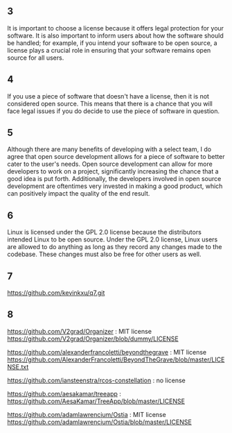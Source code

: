## 3

It is important to choose a license because it offers legal protection for your software. It is also important to inform users about how the software should be handled; for example, if you intend your software to be open source, a license plays a crucial role in ensuring that your software remains open source for all users.

## 4

If you use a piece of software that doesn't have a license, then it is not considered open source. This means that there is a chance that you will face legal issues if you do decide to use the piece of software in question.

## 5

Although there are many benefits of developing with a select team, I do agree that open source development allows for a piece of software to better cater to the user's needs. Open source development can allow for more developers to work on a project, significantly increasing the chance that a good idea is put forth. Additionally, the developers involved in open source development are oftentimes very invested in making a good product, which can positively impact the quality of the end result.
 
## 6

Linux is licensed under the GPL 2.0 license because the distributors intended Linux to be open source. Under the GPL 2.0 license, Linux users are allowed to do anything as long as they record any changes made to the codebase. These changes must also be free for other users as well. 

## 7

https://github.com/kevinkxu/q7.git

## 8

https://github.com/V2grad/Organizer : MIT license https://github.com/V2grad/Organizer/blob/dummy/LICENSE

https://github.com/alexanderfrancoletti/beyondthegrave : MIT license https://github.com/AlexanderFrancoletti/BeyondTheGrave/blob/master/LICENSE.txt

https://github.com/iansteenstra/rcos-constellation : no license

https://github.com/aesakamar/treeapp : https://github.com/AesaKamar/TreeApp/blob/master/LICENSE

https://github.com/adamlawrencium/Ostia : MIT license https://github.com/adamlawrencium/Ostia/blob/master/LICENSE
